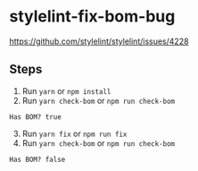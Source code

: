 # stylelint-fix-bom-bug

https://github.com/stylelint/stylelint/issues/4228

## Steps

1. Run `yarn` or `npm install`
2. Run `yarn check-bom` or `npm run check-bom`

```
Has BOM? true
```

3. Run `yarn fix` or `npm run fix`
4. Run `yarn check-bom` or `npm run check-bom`

```
Has BOM? false
```
